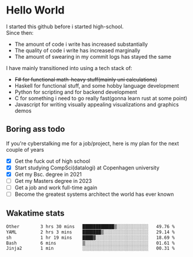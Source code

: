 # Hello World

I started this github before i started high-school.  
Since then:
- The amount of code i write has increased substantially
- The quality of code i write has increased marginally
- The amount of swearing in my commit logs has stayed the same

I have mainly transitioned into using a tech stack of:
- ~~F# for functional math-heavy stuff(mainly uni calculations)~~
- Haskell for functional stuff, and some hobby language development
- Python for scripting and for backend development
- C for something i need to go really fast(gonna learn rust at some point)
- Javascript for writing visually appealing visualizations and graphics demos

## Boring ass todo
If you're cyberstalking me for a job/project, here is my plan for the next couple of years
- [x] Get the fuck out of high school
- [x] Start studying CompSci(datalogi) at Copenhagen university
- [x] Get my Bsc. degree in 2021
- [ ] Get my Masters degree in 2023
- [ ] Get a job and work full-time again
- [ ] Become the greatest systems architect the world has ever known

## Wakatime stats
<!--START_SECTION:waka-->

```txt
Other        3 hrs 30 mins   ████████████▒░░░░░░░░░░░░   49.76 %
YAML         2 hrs 3 mins    ███████▒░░░░░░░░░░░░░░░░░   29.14 %
sh           1 hr 19 mins    ████▓░░░░░░░░░░░░░░░░░░░░   18.69 %
Bash         6 mins          ▒░░░░░░░░░░░░░░░░░░░░░░░░   01.61 %
Jinja2       1 min           ░░░░░░░░░░░░░░░░░░░░░░░░░   00.31 %
```

<!--END_SECTION:waka-->
